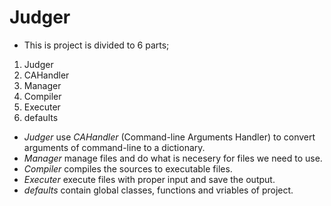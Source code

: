 # Judger
* This is project is divided to 6 parts;  
 1. Judger  
 2. CAHandler  
 3. Manager  
 4. Compiler  
 5. Executer
 6. defaults  


* _Judger_ use _CAHandler_ (Command-line Arguments Handler) to convert arguments of command-line to a dictionary.  
* _Manager_ manage files and do what is necesery for files we need to use.  
* _Compiler_ compiles the sources to executable files.  
* _Executer_ execute files with proper input and save the output.  
* _defaults_ contain global classes, functions and vriables of project.  
